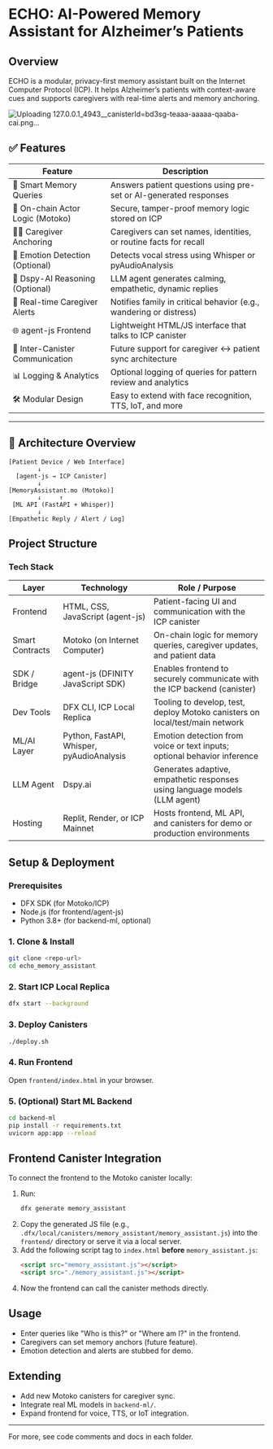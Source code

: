 # <b> ECHO: AI-Powered Memory Assistant for Alzheimer’s Patients</b>

## Overview
ECHO is a modular, privacy-first memory assistant built on the Internet Computer Protocol (ICP). It helps Alzheimer’s patients with context-aware cues and supports caregivers with real-time alerts and memory anchoring.

![Uploading 127.0.0.1_4943__canisterId=bd3sg-teaaa-aaaaa-qaaba-cai.png…]()


## ✅ Features

| Feature                          | Description |
|----------------------------------|-------------|
| 🧠 Smart Memory Queries           | Answers patient questions using pre-set or AI-generated responses |
| 🔐 On-chain Actor Logic (Motoko) | Secure, tamper-proof memory logic stored on ICP |
| 👩‍⚕ Caregiver Anchoring          | Caregivers can set names, identities, or routine facts for recall |
| 🧪 Emotion Detection (Optional)   | Detects vocal stress using Whisper or pyAudioAnalysis |
| 🧩 Dspy-AI Reasoning (Optional)   | LLM agent generates calming, empathetic, dynamic replies |
| 📲 Real-time Caregiver Alerts     | Notifies family in critical behavior (e.g., wandering or distress) |
| 🌐 agent-js Frontend              | Lightweight HTML/JS interface that talks to ICP canister |
| 🔗 Inter-Canister Communication   | Future support for caregiver ↔ patient sync architecture |
| 📊 Logging & Analytics            | Optional logging of queries for pattern review and analytics |
| 🛠 Modular Design                 | Easy to extend with face recognition, TTS, IoT, and more |

---

## 🧱 Architecture Overview

```plaintext
[Patient Device / Web Interface]
        ↓
  [agent-js → ICP Canister]
        ↓
[MemoryAssistant.mo (Motoko)]
        ↓     ↑
 [ML API (FastAPI + Whisper)]
        ↓
[Empathetic Reply / Alert / Log]
```
## Project Structure
### Tech Stack

| Layer             | Technology                               | Role / Purpose                                                                 |
|------------------|-------------------------------------------|--------------------------------------------------------------------------------|
|  Frontend       | HTML, CSS, JavaScript (agent-js)          | Patient-facing UI and communication with the ICP canister                     |
|  Smart Contracts | Motoko (on Internet Computer)             | On-chain logic for memory queries, caregiver updates, and patient data        |
|  SDK / Bridge    | agent-js (DFINITY JavaScript SDK)         | Enables frontend to securely communicate with the ICP backend (canister)      |
|  Dev Tools       | DFX CLI, ICP Local Replica                | Tooling to develop, test, deploy Motoko canisters on local/test/main network  |
|  ML/AI Layer     | Python, FastAPI, Whisper, pyAudioAnalysis | Emotion detection from voice or text inputs; optional behavior inference       |
|  LLM Agent       | Dspy.ai                                   | Generates adaptive, empathetic responses using language models (LLM agent)     |
|  Hosting         | Replit, Render, or ICP Mainnet            | Hosts frontend, ML API, and canisters for demo or production environments      |

## Setup & Deployment

### Prerequisites
- DFX SDK (for Motoko/ICP)
- Node.js (for frontend/agent-js)
- Python 3.8+ (for backend-ml, optional)

### 1. Clone & Install
```sh
git clone <repo-url>
cd echo_memory_assistant
```

### 2. Start ICP Local Replica
```sh
dfx start --background
```

### 3. Deploy Canisters
```sh
./deploy.sh
```

### 4. Run Frontend
Open `frontend/index.html` in your browser.

### 5. (Optional) Start ML Backend
```sh
cd backend-ml
pip install -r requirements.txt
uvicorn app:app --reload
```

## Frontend Canister Integration

To connect the frontend to the Motoko canister locally:
1. Run:
   ```sh
   dfx generate memory_assistant
   ```
2. Copy the generated JS file (e.g., `.dfx/local/canisters/memory_assistant/memory_assistant.js`)
   into the `frontend/` directory or serve it via a local server.
3. Add the following script tag to `index.html` **before** `memory_assistant.js`:
   ```html
   <script src="memory_assistant.js"></script>
   <script src="./memory_assistant.js"></script>
   ```
4. Now the frontend can call the canister methods directly.

## Usage
- Enter queries like "Who is this?" or "Where am I?" in the frontend.
- Caregivers can set memory anchors (future feature).
- Emotion detection and alerts are stubbed for demo.

## Extending
- Add new Motoko canisters for caregiver sync.
- Integrate real ML models in `backend-ml/`.
- Expand frontend for voice, TTS, or IoT integration.

---

For more, see code comments and docs in each folder. 
